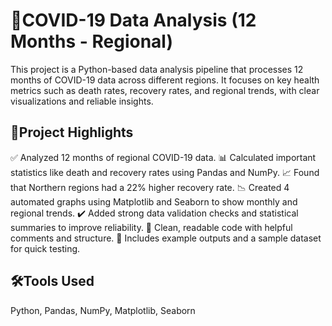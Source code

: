 # 🦠COVID-19 Data Analysis (12 Months - Regional)

This project is a Python-based data analysis pipeline that processes 12 months of COVID-19 data across different regions. It focuses on key health metrics such as death rates, recovery rates, and regional trends, with clear visualizations and reliable insights.

## 📌Project Highlights
✅ Analyzed 12 months of regional COVID-19 data.
📊 Calculated important statistics like death and recovery rates using Pandas and NumPy.
📈 Found that Northern regions had a 22% higher recovery rate.
📉 Created 4 automated graphs using Matplotlib and Seaborn to show monthly and regional trends.
✔️ Added strong data validation checks and statistical summaries to improve reliability.
🧹 Clean, readable code with helpful comments and structure.
📂 Includes example outputs and a sample dataset for quick testing.

## 🛠️Tools Used
Python,
Pandas,
NumPy,
Matplotlib,
Seaborn
